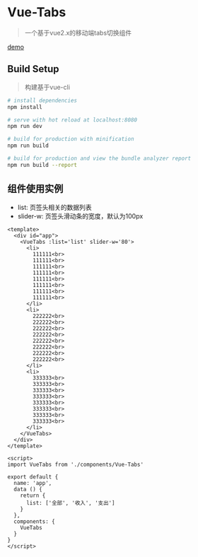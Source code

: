 # Vue-Tabs

> 一个基于vue2.x的移动端tabs切换组件

[demo](http://blog.shellhong.com/effect/vue-tabs/index.html)


## Build Setup

> 构建基于vue-cli

``` bash
# install dependencies
npm install

# serve with hot reload at localhost:8080
npm run dev

# build for production with minification
npm run build

# build for production and view the bundle analyzer report
npm run build --report
```

## 组件使用实例

* list: 页签头相关的数据列表
* slider-w: 页签头滑动条的宽度，默认为100px

```
<template>
  <div id="app">
    <VueTabs :list='list' slider-w='80'>
      <li>
        111111<br>
        111111<br>
        111111<br>
        111111<br>
        111111<br>
        111111<br>
        111111<br>
        111111<br>
      </li>
      <li>
        222222<br>
        222222<br>
        222222<br>
        222222<br>
        222222<br>
        222222<br>
        222222<br>
        222222<br>
      </li>
      <li>
        333333<br>
        333333<br>
        333333<br>
        333333<br>
        333333<br>
        333333<br>
        333333<br>
        333333<br>
      </li>
    </VueTabs>
  </div>
</template>

<script>
import VueTabs from './components/Vue-Tabs'

export default {
  name: 'app',
  data () {
    return {
      list: ['全部', '收入', '支出']
    }
  },
  components: {
    VueTabs
  }
}
</script>
```
